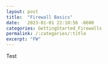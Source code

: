 ```yaml
---
layout: post
title:  "Firewall Basics"
date:   2023-01-01 22:10:56 -0600
categories: GettingStarted_Firewalls
permalink: /:categories/:title
excerpt: "FW"
---
```


Test
